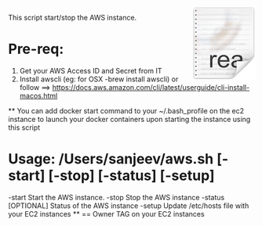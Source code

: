 <img src="/images/readme.png" align="right" />

This script start/stop the AWS instance.

# Pre-req:

1) Get your AWS Access ID and Secret from IT
2) Install awscli (eg: for OSX -brew install awscli) or follow ==> https://docs.aws.amazon.com/cli/latest/userguide/cli-install-macos.html

** You can add docker start command to your ~/.bash_profile on the ec2 instance to launch your docker containers upon starting the instance using this script 

# Usage: /Users/sanjeev/aws.sh [-start] [-stop] [-status] [-setup]

  -start  <instance-name>       Start the AWS instance.
  -stop    <instance-name>     Stop the AWS instance
  -status   [OPTIONAL] <instance-name>    Status of the AWS instance
  -setup <your-name>  Update /etc/hosts file with your EC2 instances
      ** <your-name>  == Owner TAG on your EC2 instances
